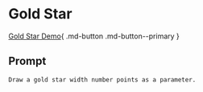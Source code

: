 # Gold Star

[Gold Star Demo](./gold-star.html){ .md-button .md-button--primary }

## Prompt

```linenums="0"
Draw a gold star width number points as a parameter.
```